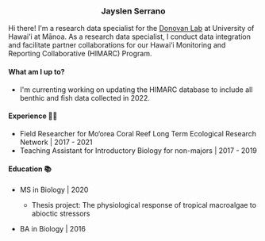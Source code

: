 <h3 align="center">Jayslen Serrano</h3> 

Hi there! I'm a research data specialist for the [Donovan Lab](http://donovanlab.org) at University of Hawai‘i at Mānoa. As a research data specialist, I conduct data integration and facilitate partner collaborations for our Hawai‘i Monitoring and Reporting Collaborative (HIMARC) Program.  

#### What am I up to?
* I'm currenting working on updating the HIMARC database to include all benthic and fish data collected in 2022. 

#### Experience 👩‍🔬

* Field Researcher for Mo‘orea Coral Reef Long Term Ecological Research Network | 2017 - 2021 
* Teaching Assistant for Introductory Biology for non-majors | 2017 - 2019

#### Education 📚

* MS in Biology | 2020 
  * Thesis project: The physiological response of tropical macroalgae to abioctic stressors 

* BA in Biology | 2016 

<!--
**jayslensserrano/jayslensserrano** is a ✨ _special_ ✨ repository because its `README.md` (this file) appears on your GitHub profile.
-->
